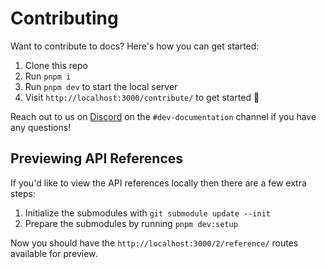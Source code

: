 # Contributing

Want to contribute to docs? Here's how you can get started:

1. Clone this repo
2. Run `pnpm i`
3. Run `pnpm dev` to start the local server
4. Visit `http://localhost:3000/contribute/` to get started 🥳

Reach out to us on [Discord](https://discord.com/invite/tauri) on the `#dev-documentation` channel if you have any questions!

## Previewing API References

If you'd like to view the API references locally then there are a few extra steps:

1. Initialize the submodules with `git submodule update --init`
2. Prepare the submodules by running `pnpm dev:setup`

Now you should have the `http://localhost:3000/2/reference/` routes available for preview.
